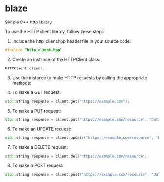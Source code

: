 # blaze
Simple C++ http library


To use the HTTP client library, follow these steps:

1. Include the http_client.hpp header file in your source code:

```cpp
#include "http_client.hpp"
```

2. Create an instance of the HTTPClient class:

```cpp
HTTPClient client;
```

3. Use the instance to make HTTP requests by calling the appropriate methods:

4. To make a GET request:

```cpp
std::string response = client.get("https://example.com");
```
    
5. To make a PUT request:

```cpp
std::string response = client.put("https://example.com/resource", "Data to PUT");
```

6. To make an UPDATE request:

```cpp
std::string response = client.update("https://example.com/resource", "Data to UPDATE");
```

7. To make a DELETE request:

```cpp
std::string response = client.del("https://example.com/resource");
```

8. To make a POST request:

```cpp
std::string response = client.post("https://example.com/resource", "Data to POST
```
